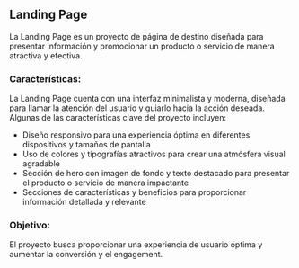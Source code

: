 ## Landing Page

La Landing Page es un proyecto de página de destino diseñada para presentar información y promocionar un producto o servicio de manera atractiva y efectiva.

### Características:

La Landing Page cuenta con una interfaz minimalista y moderna, diseñada para llamar la atención del usuario y guiarlo hacia la acción deseada. Algunas de las características clave del proyecto incluyen:

- Diseño responsivo para una experiencia óptima en diferentes dispositivos y tamaños de pantalla
- Uso de colores y tipografías atractivos para crear una atmósfera visual agradable
- Sección de hero con imagen de fondo y texto destacado para presentar el producto o servicio de manera impactante
- Secciones de características y beneficios para proporcionar información detallada y relevante

### Objetivo:

El proyecto busca proporcionar una experiencia de usuario óptima y aumentar la conversión y el engagement.
